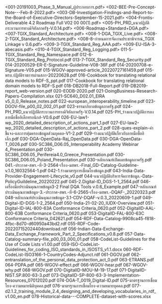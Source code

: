 <001-20191003_Phase_3_Manual_ผู้ประกอบการ.pdf>
<002-BEE-Pre-Concept-Note---Feb-8-2022.pdf>
<003-DB-Investigation-Findings-and-Report-to-the-Board-of-Executive-Directors-September-15-2021.pdf>
<004-Frontis-Deliverable 4.2 Roadmap Full V02 00 00(1).pdf>
<005-PH_PRD_แนวปฏิบัติกระบวนการทางดิจิทัลภาครัฐ-V.0.14.pdf>
<006-Roadmap+Standard+DGA.pdf>
<007-TGIX_Standard_Architecture.pdf>
<008-1-DGA_TGIX_Live.pdf>
<008-2-TGIX_Standard_Architecture.pdf>
<008-8-กำหนดการจัดงานประชาพิจารณ์_TGIX Linkage v 0.6.pdf>
<009-3-TGIX_Standard_Reg_AAA.pdf>
<009-EU-ISA-3-abecasis.pdf>
<010-4-TGIX_Standard_Reg_Logging.pdf>
011-5-TGIX_Standard_Reg_Namespace.pdf
012-6-TGIX_Standard_Reg_Protocol.pdf
013-7-TGIX_Standard_Reg_Security.pdf
014-20200529-ER-E-Signature-Guideline-V08-36F.pdf
014-20200708-e-Signature-V05.pdf
015-WGOV-approved-article_20220727161459.pdf
015-พรบ.ปฏิบัติราชการผ่านสภา-20220628.pdf
016-Cookbook for translating relational data models to RDF-S_ppt.pdf
017-Cookbook for translating relational domain models to RDF-S.pdf
018-DB2018-Full-Report.pdf
019-DB2019-report_web-version.pdf
020-EODB-2020.pdf
021-DoingBusiness-Research-Papers-Compilation.xlsx
021-SC640_D02.01_EIRA v5_0_0_Release_notes.pdf
022-european_interoperability_timeline.pdf
023-DGOV-file_p00_02_002_01.pdf
023-ธรรมาภิบาลข้อมูลภาครัฐ.pdf
024-PH_PRD_แนวปฏิบัติกระบวนการทางดิจิทัลภาครัฐ-V.0.14.pdf
025-PH_ร่างแนวปฏิบัติการลงลายมือชื่ออิเล็กทรอนิกส์-V0.6.pdf
026-EU-law1-wp_2020_detailed_description_of_actions_part_1.pdf
027-EU-law2-wp_2020_detailed_description_of_actions_part_2.pdf
028-ques-explain-คำชี้แจง-และการคุ้มครองข้อมูลส่วนบุคคล-V1-2.pdf
029-ร่างแนวปฏิบัติเกี่ยวกับลายมือชื่ออิเล็ก.pdf
030-DGA-OpenData-Raj_OpenData.pdf
030-DGA-OpenData-T_0026.pdf
030-SC386_D06.05_Interoperability Academy Webinar 4_Presentation.pdf
030-SC386_D06.05_Perifereia4.0_Greece_Presentation.pdf
030-SC386_D06.05_Poland_Presentation.pdf
030-หลักเกณฑ์เปิดเผยข้อมูลภาครัฐ.pdf
041.-ประกาศ-สพร.-ที่-3-2564-เรื่อง-มสพร.-Final_GD-Catalog-Guideline-v.1.0_16032564-1.pdf
042-1.ร่างมาตรฐการเชื่อมโยงข้อมูล.pdf
043-India-Data-Provider-Engagement-Lifecycle_v0.pdf
044-แนวปฏิบัติบริหารจัดการข้อมูล.-Data-PolicyGuildeline_20220222.pdf
045-2.Digital-ID_DGS-1-1_2564.pdf
046-เครื่องมือประเมินคุณภาพข้อมูล3-2 Final DQA Tools v.0.6_Example.pdf
047-หลักเกณฑ์ประเมินคุณภาพข้อมูล-3.-ประกาศ-สพร.-ที่-6-2565-เรื่อง-มสพร.-DQAF-_20220323.pdf
048-หลักเกณฑ์ประเมินคุณภาพข้อมูล-3.1-CDV-DQAF-v.0.3_20220609-1.pdf
049-Digital-ID-DGS-1-2_2564.pdf
050-India-21-02-20_IUDX-Overview.pdf
051-Digital-ID-IAL-800-63A Conformance Criteria_0620.pdf
052-DigitalID-AAL-800-63B Conformance Criteria_0620.pdf
053-DigitalID-FAL-800-63C Conformance Criteria_042621.pdf
054-RDF-Data-Catalog-9908ca45-f818-4fbc-8d70-d60950a43bd2.rdf
055-RDF-Code-20220715202440download.rdf
056-Indian-Data-Exchange-Data_Exchange_Framework_Part_2_Specifications_v0.8.pdf
057-Data-Catalog-summary-file_p00_03_000_01.pdf
058-CodeList-Guidelines for the Use of Code Lists v1.00.pdf
059-ISO-CodeList-Guidelines_for_coding_ISO_standards_in_ISOSTS_v1.1.docx
060-RDF-CodeList-ISO3166-1-CountryCodes-Adjunct.rdf
061-DGOV.pdf
062-entranslation_of_the_personal_data_protection_act_0.pdf
063-ETRANS.pdf
064-PDPA.pdf
065-WGOV-effect.pdf
066-WGOV-hear.pdf
067-WGOV-why.pdf
068-WGOV.pdf
070-DigitalID-MOU-M-19-17.pdf
071-DigitalID-NIST.SP.800-63-3.pdf
073-DigitalID-SP-800-63-3-Implementation-Resources_07012020.pdf
074-DGA-T_0019_Digital-ID.pdf
075-มาตรฐานการเชื่อมโยง-ความหมายนิติบุคคล.pdf
076-มาตรฐานการเชื่อมโยง-ความหมายบุคคล.pdf
077-d2.1.2_training_module_2.4_designing_and_developing_vocabularies_in_rdf_v1.00_en.pdf
078-Historical-data---COMPLETE-dataset-with-scores.xlsx
